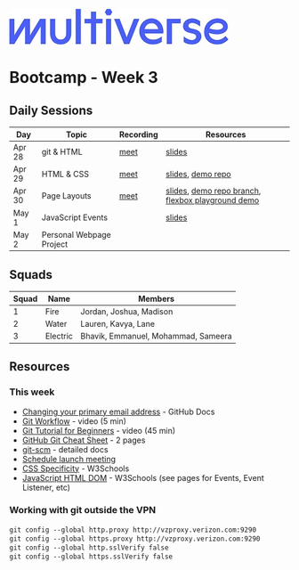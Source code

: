 ![Image](/img/Multiverse_Logo_rgb_ultra_25.jpg "Multiverse banner")

# Bootcamp - Week 3

## Daily Sessions
|Day|Topic|Recording|Resources|
|-----| ------------- |---------------------|--------|
|Apr 28|git & HTML|[meet](https://drive.google.com/file/d/18dj_oxPl5Q9FIJeI2sz6fFIY31-H-tVT)|[slides](https://docs.google.com/presentation/d/1gd4DZJQCV3sE-Vp1idIo9e5k9Uhr1hbgqiz14yo8hYQ)
|Apr 29|HTML & CSS|[meet](https://drive.google.com/file/d/1d5yaI_Vm4i14rqNCbPx_71zfniuu1ros)|[slides](https://docs.google.com/presentation/d/1hmEil1_WKpFbODJKpOaFnXqPF1InVOaT-dQwjvJa5ak), [demo repo](https://github.com/Laurie-Multiverse/html-css-demo)
|Apr 30|Page Layouts|[meet](https://drive.google.com/file/d/1pLCM7OWeMwv-tPEyx3LAxnqafTQPjU_9/view?usp=drive_link)|[slides](https://docs.google.com/presentation/d/1mmwJlo3Hc75esd6WrGhEPrmF4A72j8O6eS_QY6MXlw0), [demo repo branch](https://github.com/Laurie-Multiverse/html-css-demo/tree/w3d3-demo), [flexbox playground demo](https://github.com/Laurie-Multiverse/html-css-demo/tree/w3d3-demo/flexbox)
|May 1|JavaScript Events||[slides](https://docs.google.com/presentation/d/1s5RZxdgL64a5CAZdAx91u6rbQHco1PpZlscgaq2UAQg)
|May 2|Personal Webpage Project|

## Squads
|Squad|Name|Members|
|-----|----|-------|
|1|Fire|Jordan, Joshua, Madison
|2|Water|Lauren, Kavya, Lane
|3|Electric|Bhavik, Emmanuel, Mohammad, Sameera

## Resources

### This week
* [Changing your primary email address](https://docs.github.com/en/account-and-profile/setting-up-and-managing-your-personal-account-on-github/managing-email-preferences/changing-your-primary-email-address) - GitHub Docs
* [Git Workflow](https://zoom.us/clips/share/LJQAOr8nATG4LT-6VxfjRuVCPHR7iW8LYiX6t6lNEWbPZSgfUEddgNeNObdeXrjAlhZvmkhzeZYjywHtQgbh5f0C.LCPu3mOi9dTPvtQx) - video (5 min)
* [Git Tutorial for Beginners](https://youtu.be/AQ9ksXoBAOg) - video (45 min)
* [GitHub Git Cheat Sheet](https://education.github.com/git-cheat-sheet-education.pdf) - 2 pages
* [git-scm](https://git-scm.com) - detailed docs
* [Schedule launch meeting](https://calendly.com/laurie-corrin/multiverse-apprenticeship-launch-meeting)
* [CSS Specificity](https://www.w3schools.com/css/css_specificity.asp) - W3Schools
* [JavaScript HTML DOM](https://www.w3schools.com/js/js_htmldom.asp) - W3Schools (see pages for Events, Event Listener, etc)

### Working with git outside the VPN
```
git config --global http.proxy http://vzproxy.verizon.com:9290
git config --global https.proxy http://vzproxy.verizon.com:9290
git config --global http.sslVerify false
git config --global https.sslVerify false
```